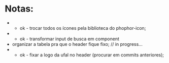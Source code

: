 # Notas:

- - ok - trocar todos os ícones pela biblioteca do phophor-icon;
- - ok - transformar input de busca em component
- organizar a tabela pra que o header fique fixo; // in progress...
- - ok - fixar a logo da ufal no header (procurar em commits anteriores);
